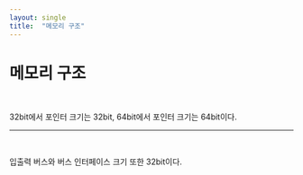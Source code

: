 ```yaml
---
layout: single
title:  "메모리 구조"
---
```


# 메모리 구조

</br>

32bit에서 포인터 크기는 32bit, 64bit에서 포인터 크기는 64bit이다.

---
</br>

입출력 버스와 버스 인터페이스 크기 또한 32bit이다.

</br>
